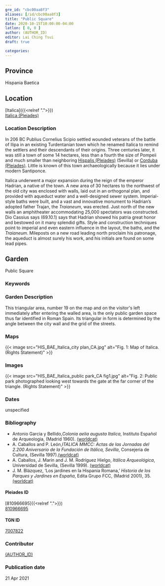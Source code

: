 ```yaml
---
gre_id: "cbc00aa8f3"
aliases: [/id/cbc00aa8f3]
title: "Public Square"
date: 2020-10-15T10:00:00-04:00
latlon: [ 0, 0 ]
author: (AUTHOR_ID)
editor: Lai Ching Tsui
draft: true

categories:
---
```


## Province
Hispania Baetica

<!--### Province Description-->

<!-- DESCRIPTION -->


## Location

[Italica]({{<relref ".">}}) \
[Italica (Pleiades)](https://pleiades.stoa.org/places/256231)

### Location Description

In 206 BC Publius Cornelius Scipio settled wounded veterans of the battle of Ilipa in an existing Turdentanian town which he renamed Italica to remind the settlers and their descendants of their origins.  Three centuries later, it was still a town of some 14 hectares, less than a fourth the size of Pompeii and much smaller than neighboring [Hispalis (Pleiades)](https://pleiades.stoa.org/places/256210) (Sevilla) or [Corduba (Pleiades)](https://pleiades.stoa.org/places/256128).  Little is known of this town archaeologically because it lies under modern Santiponce.

Italica underwent a major expansion during the reign of the emperor Hadrian, a native of the town. A new area of 30 hectares to the northwest of the old city was enclosed with walls, laid out in an orthogonal plan, and provided with aqueduct water and a well-designed sewer system. Imperial-style baths were built, and a vast and innovative monument to Hadrian’s adopted father Trajan, the *Traianeum*, was erected.  Just north of the new walls an amphitheater accommodating 25,000 spectators was constructed. Dio Cassius says (69.10.1) says that Hadrian showed his patria great honor and bestowed on it many splendid gifts. Style and construction techniques point to imperial and even eastern influence in the layout, the baths, and the *Traianeum*.  Mileposts on a new road leading north proclaim his patronage, the aqueduct is almost surely his work, and his initials are found on some lead pipes.

## Garden

Public Square

### Keywords

<!-- [no keyword]-->

### Garden Description

This triangular area, number 19 on the map and on the visitor's left immediately after entering the walled area, is the only public garden space thus far identified in Roman Spain. Its triangular in form is determined by the angle between the city wall and the grid of the streets.


### Maps

{{< image src="HIS_BAE_Italica_city plan_CA.jpg" alt="Fig. 1: Map of Italica. (Rights Statement)" >}}

### Images

{{< image src="HIS_BAE_Italica_public park_CA fig1.jpg" alt="Fig. 2: Public park photographed looking west towards the gate at the far corner of the triangle. (Rights Statement)" >}}

### Dates

unspecified

### Bibliography

* Antonio Garcia y Bellido,*Colonia aelia augusta Italica*, Instituto Español de Arqueologia, (Madrid 1960). [(worldcat)](http://www.worldcat.org/oclc/882602957)
* A. Caballos and P. León,*ITALICA MMCC: Actas de las Jornadas del 2.200 Aniversario de la Fundación de Itálica, Sevilla*, Consejeria de Cultura, (Sevilla 1997).[(worldcat)](http://www.worldcat.org/oclc/638777432)
* A. Caballos, J. Marín and J. M. Rodríguez Hielgo, *Itálica Arqueológica*, Universidad de Sevilla, (Sevilla 1999). [(worldcat)](http://www.worldcat.org/oclc/916989580)
* J. M. Blázquez, ‘Los jardines en la Hispania Romana,’ *Historia de los Parques y Jardines en España*, Edita Grupo FCC, (Madrid 2001), 35.
[(worldcat)](http://www.worldcat.org/oclc/1090911182)



#### Pleiades ID
[810966695]{{<relref ".">}}) \
[810966695](https://pleiades.stoa.org/places/810966695)

#### TGN ID
[7007822](http://vocab.getty.edu/page/tgn/7007822)

### Contributor
[(AUTHOR_ID)](link) <!-- - (ORCID: [xxx](link)) -->

### Publication date

21 Apr 2021